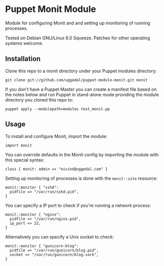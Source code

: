 Puppet Monit Module
===================

Module for configuring Monit and and setting up monitoring
of running processes.

Tested on Debian GNU/Linux 6.0 Squeeze. Patches for other
operating systems welcome.


Installation
------------

Clone this repo to a monit directory under your Puppet
modules directory:

    git clone git://github.com/uggedal/puppet-module-monit.git monit

If you don't have a Puppet Master you can create a manifest file
based on the notes below and run Puppet in stand-alone mode
providing the module directory you cloned this repo to:

    puppet apply --modulepath=modules test_monit.pp


Usage
-----

To install and configure Monit, import the module:

    import monit

You can override defaults in the Monit config by importing
the module with this special syntax:

    class { monit: admin => "eivind@uggedal.com" }

Setting up monitoring of processes is done with the `monit::site` resource:

    monit::monitor { "sshd":
      pidfile => "/var/run/sshd.pid",
    }

You can specify a IP port to check if you're running a network process:

    monit::monitor { "nginx":
      pidfile => "/var/run/nginx.pid",
      ip_port => 22,
    }

Alternatively you can specify a Unix socket to check:

    monit::monitor { "gunicorn-blog":
      pidfile => "/var/run/gunicorn/blog.pid",
      socket => "/var/run/gunicorn/blog.sock",
    }

